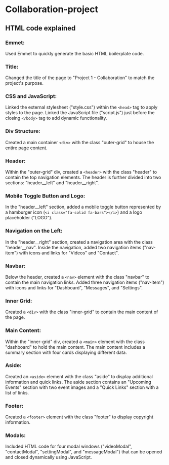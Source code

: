 # Collaboration-project

## HTML code explained

### Emmet:
Used Emmet to quickly generate the basic HTML boilerplate code.

### Title:
Changed the title of the page to "Project 1 - Collaboration" to match the project's purpose.

### CSS and JavaScript:
Linked the external stylesheet ("style.css") within the `<head>` tag to apply styles to the page.
Linked the JavaScript file ("script.js") just before the closing `</body>` tag to add dynamic functionality.

### Div Structure:
Created a main container `<div>` with the class "outer-grid" to house the entire page content.

### Header:
Within the "outer-grid" div, created a `<header>` with the class "header" to contain the top navigation elements.
The header is further divided into two sections: "header__left" and "header__right".

### Mobile Toggle Button and Logo:
In the "header__left" section, added a mobile toggle button represented by a hamburger icon (`<i class="fa-solid fa-bars"></i>`) and a logo placeholder ("LOGO").

### Navigation on the Left:
In the "header__right" section, created a navigation area with the class "header__nav".
Inside the navigation, added two navigation items ("nav-item") with icons and links for "Videos" and "Contact".

### Navbar:
Below the header, created a `<nav>` element with the class "navbar" to contain the main navigation links.
Added three navigation items ("nav-item") with icons and links for "Dashboard", "Messages", and "Settings".

### Inner Grid:
Created a `<div>` with the class "inner-grid" to contain the main content of the page.

### Main Content:
Within the "inner-grid" div, created a `<main>` element with the class "dashboard" to hold the main content.
The main content includes a summary section with four cards displaying different data.

### Aside:
Created an `<aside>` element with the class "aside" to display additional information and quick links.
The aside section contains an "Upcoming Events" section with two event images and a "Quick Links" section with a list of links.

### Footer:
Created a `<footer>` element with the class "footer" to display copyright information.

### Modals:
Included HTML code for four modal windows ("videoModal", "contactModal", "settingModal", and "messageModal") that can be opened and closed dynamically using JavaScript.